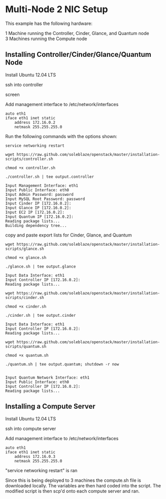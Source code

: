 # Multi-Node 2 NIC Setup

This example has the following hardware:

1 Machine running the Controller, Cinder, Glance, and Quantum node  
3 Machines running the Compute node

## Installing Controller/Cinder/Glance/Quantum Node

Install Ubuntu 12.04 LTS

ssh into controller

  screen

Add management interface to /etc/network/interfaces

	auto eth1
	iface eth1 inet static
 		address 172.16.0.2
  		netmask 255.255.255.0
  		
 Run the following commands with the options shown:

	service networking restart

	wget https://raw.github.com/soleblaze/openstack/master/installation-scripts/controller.sh
	
	chmod +x controller.sh
	
	./controller.sh | tee output.controller
	
	Input Management Interface: eth1
	Input Public Interface: eth0
	Input Admin Password: password
	Input MySQL Root Password: password
	Input Cinder IP [172.16.0.2]:
	Input Glance IP [172.16.0.2]:
	Input EC2 IP [172.16.0.2]:
	Input Quantum IP [172.16.0.2]:
	Reading package lists...
	Building dependency tree...

copy and paste export lists for Cinder, Glance, and Quantum

	wget https://raw.github.com/soleblaze/openstack/master/installation-scripts/glance.sh

	chmod +x glance.sh
	
	./glance.sh | tee output.glance
	
	Input Data Interface: eth1
	Input Controller IP [172.16.0.2]:
	Reading package lists...

	wget https://raw.github.com/soleblaze/openstack/master/installation-scripts/cinder.sh
	
	chmod +x cinder.sh

	./cinder.sh | tee output.cinder
	
	Input Data Interface: eth1
	Input Controller IP [172.16.0.2]:
	Reading package lists...
	
	wget https://raw.github.com/soleblaze/openstack/master/installation-scripts/quantum.sh
	
	chmod +x quantum.sh
	
	./quantum.sh | tee output.quantum; shutdown -r now


	Input Quantum Network Interface: eth1
	Input Public Interface: eth0
	Input Controller IP [172.16.0.2]:
	Reading package lists...

## Installing a Compute Server

Install Ubuntu 12.04 LTS

ssh into compute server

Add management interface to /etc/network/interfaces

	auto eth1
	iface eth1 inet static
 		address 172.16.0.3
  		netmask 255.255.255.0
  		
"service networking restart" is ran

Since this is being deployed to 3 machines the compute.sh file is downloaded locally.  The variables are then hard coded into the script.  The modified script is then scp'd onto each compute server and ran.

